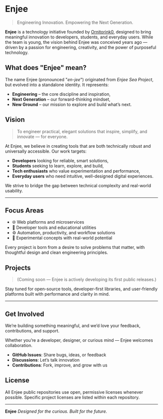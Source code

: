 # Enjee

> Engineering Innovation. Empowering the Next Generation.

**Enjee** is a technology initiative founded by [Ornitorink0](https://github.com/Ornitorink0), designed to bring meaningful innovation to developers, students, and everyday users. While the team is young, the vision behind Enjee was conceived years ago — driven by a passion for engineering, creativity, and the power of purposeful technology.

## What does "Enjee" mean?

The name Enjee (pronounced "*en-jee*") originated from *Enjee Sea Project*, but evolved into a standalone identity. It represents:

* **Engineering** – the core discipline and inspiration,
* **Next Generation** – our forward-thinking mindset,
* **New Ground** – our mission to explore and build what’s next.
## Vision

> To engineer practical, elegant solutions that inspire, simplify, and innovate — for everyone.

At Enjee, we believe in creating tools that are both technically robust and universally accessible. Our work targets:

* **Developers** looking for reliable, smart solutions,
* **Students** seeking to learn, explore, and build,
* **Tech enthusiasts** who value experimentation and performance,
* **Everyday users** who need intuitive, well-designed digital experiences.

We strive to bridge the gap between technical complexity and real-world usability.

---

## Focus Areas

* 🌐 Web platforms and microservices
* 🧠 Developer tools and educational utilities
* ⚙️ Automation, productivity, and workflow solutions
* 🧪 Experimental concepts with real-world potential

Every project is born from a desire to solve problems that matter, with thoughtful design and clean engineering principles.

## Projects

> (Coming soon — Enjee is actively developing its first public releases.)

Stay tuned for open-source tools, developer-first libraries, and user-friendly platforms built with performance and clarity in mind.

---

## Get Involved

We’re building something meaningful, and we’d love your feedback, contributions, and support.

Whether you’re a developer, designer, or curious mind — Enjee welcomes collaboration.

* **GitHub Issues**: Share bugs, ideas, or feedback
* **Discussions**: Let’s talk innovation
* **Contributions**: Fork, improve, and grow with us

## License

All Enjee public repositories use open, permissive licenses whenever possible. Specific project licenses are listed within each repository.

---

**Enjee**
_Designed for the curious. Built for the future._

